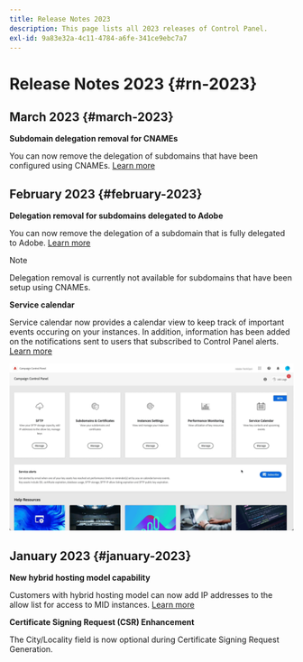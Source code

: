 ```yaml
---
title: Release Notes 2023
description: This page lists all 2023 releases of Control Panel.
exl-id: 9a83e32a-4c11-4784-a6fe-341ce9ebc7a7
---
```

# Release Notes 2023 {#rn-2023}

## March 2023 {#march-2023}

**Subdomain delegation removal for CNAMEs**

You can now remove the delegation of subdomains that have been configured using CNAMEs. [Learn more](../subdomains-certificates/using/remove-delegated-subdomains.md)

## February 2023 {#february-2023}

**Delegation removal for subdomains delegated to Adobe**

You can now remove the delegation of a subdomain that is fully delegated to Adobe. [Learn more](../subdomains-certificates/using/remove-delegated-subdomains.md)

>[!NOTE]
>
>Delegation removal is currently not available for subdomains that have been setup using CNAMEs.

**Service calendar**

Service calendar now provides a calendar view to keep track of important events occuring on your instances. In addition, information has been added on the notifications sent to users that subscribed to Control Panel alerts. [Learn more](../service-events/service-events.md)

![](assets/do-not-localize/gif-calendar.gif)

## January 2023 {#january-2023}

**New hybrid hosting model capability**

Customers with hybrid hosting model can now add IP addresses to the allow list for access to MID instances. [Learn more](../instances-settings/using/ip-allow-listing-instance-access.md)

**Certificate Signing Request (CSR) Enhancement**

The City/Locality field is now optional during Certificate Signing Request Generation.

